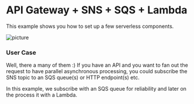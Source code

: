 # API Gateway + SNS + SQS + Lambda #

This example shows you how to set up a few serverless components.

![picture](https://bitbucket.org/DanBranch/api-sns-sqs-lambda/downloads/diagram.png)

### User Case ###

Well, there a many of them :)
If you have an API and you want to fan out the request to have parallel asynchronous processing, you could subscribe the SNS topic to an SQS queue(s) or HTTP endpoint(s) etc.

In this example, we subscribe with an SQS queue for reliability and later on the process it with a Lambda.


